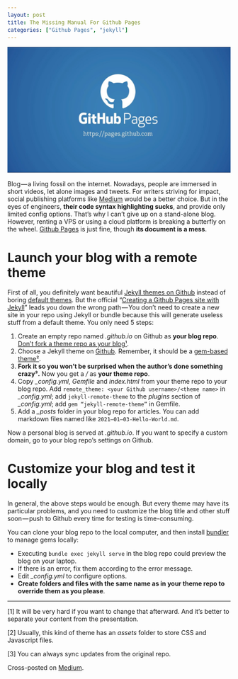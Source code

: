 ```yaml
---
layout: post
title: The Missing Manual For Github Pages
categories: ["Github Pages", "jekyll"]
---
```


![Github Pages](/images/Github-Pages.jpg)

Blog — a living fossil on the internet. Nowadays, people are immersed in short videos, let alone images and tweets. For writers striving for impact, social publishing platforms like [Medium](https://medium.com/) would be a better choice. But in the eyes of engineers, **their code syntax highlighting sucks**, and provide only limited config options. That’s why I can’t give up on a stand-alone blog. However, renting a VPS or using a cloud platform is breaking a butterfly on the wheel. [Github Pages](https://pages.github.com/) is just fine, though **its document is a mess**.
<!--more-->

# Launch your blog with a remote theme

First of all, you definitely want beautiful [Jekyll themes on Github](https://github.com/topics/jekyll-theme) instead of boring [default themes](https://pages.github.com/themes/). But the official “[Creating a Github Pages site with Jekyll](https://docs.github.com/en/free-pro-team@latest/github/working-with-github-pages/creating-a-github-pages-site-with-jekyll)” leads you down the wrong path — You don’t need to create a new site in your repo using Jekyll or bundle because this will generate useless stuff from a default theme. You only need 5 steps:

1. Create an empty repo named *<your Github username>.github.io* on Github as **your blog repo**. [Don’t fork a theme repo as your blog¹](https://matthiaslischka.at/2018/12/03/github-jekyll-best-practice/).
2. Choose a Jekyll theme on [Github](https://github.com/topics/jekyll-theme). Remember, it should be a [gem-based theme²](https://jekyllrb.com/docs/themes/).
3. **Fork it so you won’t be surprised when the author’s done something crazy³.** Now you get a *<your Github username>/<theme name>* as **your theme repo**.
4. Copy *_config.yml*, *Gemfile* and *index.html* from your theme repo to your blog repo. Add `remote_theme: <your Github username>/<theme name>` in *_config.yml*; add `jekyll-remote-theme` to the *plugins* section of *_config.yml*; add `gem “jekyll-remote-theme”` in Gemfile.
5. Add a *_posts* folder in your blog repo for articles. You can add markdown files named like `2021–01–03-Hello-World.md`.

Now a personal blog is served at *<your Github username>.github.io*. If you want to specify a custom domain, go to your blog repo’s settings on Github.

# Customize your blog and test it locally

In general, the above steps would be enough. But every theme may have its particular problems, and you need to customize the blog title and other stuff soon — push to Github every time for testing is time-consuming.

You can clone your blog repo to the local computer, and then install [bundler](https://bundler.io/) to manage gems locally:

- Executing `bundle exec jekyll serve` in the blog repo could preview the blog on your laptop. 
- If there is an error, fix them according to the error message. 
- Edit *_config.yml* to configure options.
- **Create folders and files with the same name as in your theme repo to override them as you please**.

------

[1] It will be very hard if you want to change that afterward. And it’s better to separate your content from the presentation.

[2] Usually, this kind of theme has an *assets* folder to store CSS and Javascript files.

[3] You can always sync updates from the original repo.

Cross-posted on [Medium](https://beyondchaos.medium.com/the-missing-manual-for-github-pages-be825f4272b1).